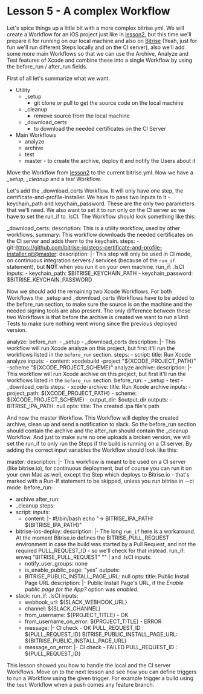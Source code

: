 # Lesson 5 - A complex Workflow

Let's spice things up a little bit with a more complex bitrise.yml. We will create a Workflow for an iOS project just like in [lesson2](../lesson2_workflow), but this time we'll prepare it for running on our local machine and also on [Bitrise](https://bitrise.io) (Yeah, just for fun we'll run different Steps locally and on the CI server), also we'll add some more main Workflows so that we can use the Archive, Analyze and Test features of Xcode and combine these into a single Workflow by using the before_run / after_run fields.

First of all let's summarize what we want.
- Utility
  - _setup
    - git clone or pull to get the source code on the local machine
  - _cleanup
    - remove source from the local machine
  - _download_certs
    - to download the needed certificates on the CI Server
- Main Workflows
  - analyze
  - archive
  - test
  - master - to create the archive, deploy it and notify the Users about it

Move the Workflow from [lesson2](../lesson2_workflow) to the current bitrise.yml. Now we have a *_setup*, *_cleanup* and a *test* Workflow.

Let's add the _download_certs Workflow. It will only have one step, the certificate-and-profile-installer. We have to pass two inputs to it - keychain_path and keychain_password. These are the only two parameters that we'll need. We also want to set it to run only on the CI server so we have to set the run_if to .IsCI.
The Workflow should look something like this:

  _download_certs:
    description: This is a utility workflow, used by other workflows.
    summary: This workflow downloads the needed certificates on the CI server and adds them to the keychain.
    steps:
    - git::https://github.com/bitrise-io/steps-certificate-and-profile-installer.git@master:
        description: |-
          This step will only be used in CI mode, on continuous integration
          servers / services (because of the `run_if` statement),
          but **NOT** when you run it on your own machine.
        run_if: .IsCI
        inputs:
        - keychain_path: $BITRISE_KEYCHAIN_PATH
        - keychain_password: $BITRISE_KEYCHAIN_PASSWORD

Now we should add the remaining two Xcode Workflows. For both Workflows the _setup and _download_certs Workflows have to be added to the before_run section, to make sure the source is on the machine and the needed signing tools are also present. The only difference between these two Workflows is that before the archive is created we want to run a Unit Tests to make sure nothing went wrong since the previous deployed version.

  analyze:
    before_run:
    - _setup
    - _download_certs
    description: |-
      This workflow will run Xcode analyze on this project,
      but first it'll run the workflows listed in
      the `before_run` section.
    steps:
    - script:
        title: Run Xcode analyze
        inputs:
        - content: xcodebuild -project "${XCODE_PROJECT_PATH}" -scheme "${XCODE_PROJECT_SCHEME}"
            analyze
  archive:
    description: |-
      This workflow will run Xcode archive on this project,
      but first it'll run the workflows listed in
      the `before_run` section.
    before_run:
    - _setup
    - test
    - _download_certs
    steps:
    - xcode-archive:
        title: Run Xcode archive
        inputs:
        - project_path: ${XCODE_PROJECT_PATH}
        - scheme: ${XCODE_PROJECT_SCHEME}
        - output_dir: $output_dir
        outputs:
        - BITRISE_IPA_PATH: null
          opts:
            title: The created .ipa file's path

And now the master Workflow. This Workflow will deploy the created archive, clean up and send a notification to slack. So the before_run section should contain the archive and the after_run should contain the _cleanup Workflow. And just to make sure no one uploads a broken version, we will set the run_if to only run the Steps if the build is running on a CI server. By adding the correct input variables the Workflow should look like this:

master:
  description: |-
    This workflow is meant to be used on a CI server (like bitrise.io), for continuous
    deployment, but of course you can run it on your own Mac as well,
    except the Step which deploys to Bitrise.io - that's marked with
    a Run-If statement to be skipped, unless you run bitrise in --ci mode.
  before_run:
  - archive
  after_run:
  - _cleanup
  steps:
  - script:
      inputs:
      - content: |-
          #!/bin/bash
          echo "-> BITRISE_IPA_PATH: ${BITRISE_IPA_PATH}"
  - bitrise-ios-deploy:
      description: |-
        The long `run_if` here is a workaround. At the moment Bitrise.io
        defines the BITRISE_PULL_REQUEST environment
        in case the build was started by a Pull Request, and not the
        required PULL_REQUEST_ID - so we'll check for that instead.
      run_if: enveq "BITRISE_PULL_REQUEST" "" | and .IsCI
      inputs:
      - notify_user_groups: none
      - is_enable_public_page: "yes"
      outputs:
      - BITRISE_PUBLIC_INSTALL_PAGE_URL: null
        opts:
          title: Public Install Page URL
          description: |-
            Public Install Page's URL, if the
            *Enable public page for the App?* option was *enabled*.
  - slack:
      run_if: .IsCI
      inputs:
      - webhook_url: ${SLACK_WEBHOOK_URL}
      - channel: ${SLACK_CHANNEL}
      - from_username: ${PROJECT_TITLE} - OK
      - from_username_on_error: ${PROJECT_TITLE} - ERROR
      - message: |-
          CI check - OK
          PULL_REQUEST_ID : ${PULL_REQUEST_ID}
          BITRISE_PUBLIC_INSTALL_PAGE_URL: ${BITRISE_PUBLIC_INSTALL_PAGE_URL}
      - message_on_error: |-
          CI check - FAILED
          PULL_REQUEST_ID : ${PULL_REQUEST_ID}

This lesson showed you how to handle the local and the CI server Workflows. Move on to the next lesson and see how you can define triggers to run a Workflow using the given trigger. For example trigger a build using the `test` Workflow when a push comes any feature branch.
